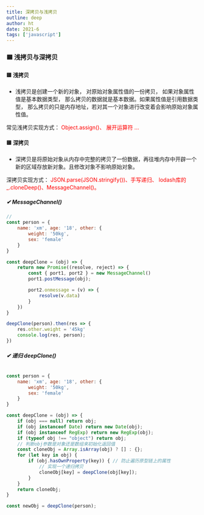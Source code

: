 ```yaml
---
title: 深拷贝与浅拷贝
outline: deep
author: ht
date: 2021-6
tags: ['javascript']
---
```


### 🟦 浅拷贝与深拷贝
>
#### 🟨 浅拷贝
- 浅拷贝是创建一个新的对象， 对原始对象属性值的一份拷贝， 如果对象属性值是基本数据类型， 那么拷贝的数据就是基本数据。如果属性值是引用数据类型， 那么拷贝的只是内存地址，若对其一个对象进行改变着会影响原始对象属性值。

常见浅拷贝实现方式： <span style="color: red">Object.assign()、 展开运算符 ...</span>


>
#### 🟨 深拷贝
- 深拷贝是将原始对象从内存中完整的拷贝了一份数据，再往堆内存中开辟一个新的区域存放新对象。且修改对象不影响原始对象。

深拷贝实现方式： <span style="color: red">JSON.parse(JSON.stringify())、手写递归、 lodash库的 _.cloneDeep()、MessageChannel()。</span>

##### ✔ MessageChannel()
```js
//  
const person = {
    name: 'xm', age: '18', other: {
        weight: '50kg',
        sex: 'female'
    }
}

const deepClone = (obj) => {
    return new Promise((resolve, reject) => {
        const { port1, port2 } = new MessageChannel()
        port1.postMessage(obj);

        port2.onmessage = (v) => {
            resolve(v.data)
        }
    })
}

deepClone(person).then(res => {
    res.other.weight = '45kg'
    console.log(res, person);
})

```
##### ✔ 递归 deepClone()

```js

const person = {
    name: 'xm', age: '18', other: {
        weight: '50kg',
        sex: 'female'
    }
}

const deepClone = (obj) => {
    if (obj === null) return obj;
    if (obj instanceof Date) return new Date(obj);
    if (obj instanceof RegExp) return new RegExp(obj);
    if (typeof obj !== "object") return obj;
    // 判断obj参数是对象还是数组来初始化返回值
    const cloneObj = Array.isArray(obj) ? [] : {};
    for (let key in obj) {
        if (obj.hasOwnProperty(key)) { // 防止遍历原型链上的属性
            // 实现一个递归拷贝
            cloneObj[key] = deepClone(obj[key]);
        }
    }
    return cloneObj;
}

const newObj = deepClone(person);

```